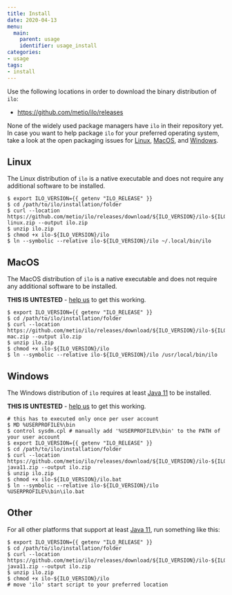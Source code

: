 ```yaml
---
title: Install
date: 2020-04-13
menu:
  main:
    parent: usage
    identifier: usage_install
categories:
- usage
tags:
- install
---
```


Use the following locations in order to download the binary distribution of `ilo`:

- https://github.com/metio/ilo/releases

None of the widely used package managers have `ilo` in their repository yet. In case you want to help package `ilo` for your preferred operating system, take a look at the open packaging issues for [Linux](https://github.com/metio/ilo/issues/2), [MacOS](https://github.com/metio/ilo/issues/12), and [Windows](https://github.com/metio/ilo/issues/11).

## Linux

The Linux distribution of `ilo` is a native executable and does not require any additional software to be installed.

```shell script
$ export ILO_VERSION={{ getenv "ILO_RELEASE" }}
$ cd /path/to/ilo/installation/folder
$ curl --location https://github.com/metio/ilo/releases/download/${ILO_VERSION}/ilo-${ILO_VERSION}-linux.zip --output ilo.zip
$ unzip ilo.zip
$ chmod +x ilo-${ILO_VERSION}/ilo
$ ln --symbolic --relative ilo-${ILO_VERSION}/ilo ~/.local/bin/ilo
```

## MacOS

The MacOS distribution of `ilo` is a native executable and does not require any additional software to be installed.

**THIS IS UNTESTED** - [help us](https://github.com/metio/ilo/issues/47) to get this working.

```shell script
$ export ILO_VERSION={{ getenv "ILO_RELEASE" }}
$ cd /path/to/ilo/installation/folder
$ curl --location https://github.com/metio/ilo/releases/download/${ILO_VERSION}/ilo-${ILO_VERSION}-mac.zip --output ilo.zip
$ unzip ilo.zip
$ chmod +x ilo-${ILO_VERSION}/ilo
$ ln --symbolic --relative ilo-${ILO_VERSION}/ilo /usr/local/bin/ilo
```

## Windows

The Windows distribution of `ilo` requires at least [Java 11](https://www.oracle.com/javadownload) to be installed.

**THIS IS UNTESTED** - [help us](https://github.com/metio/ilo/issues/46) to get this working.

```shell script
# this has to executed only once per user account
$ MD %USERPROFILE%\bin
$ control sysdm.cpl # manually add '%USERPROFILE%\bin' to the PATH of your user account
$ export ILO_VERSION={{ getenv "ILO_RELEASE" }}
$ cd /path/to/ilo/installation/folder
$ curl --location https://github.com/metio/ilo/releases/download/${ILO_VERSION}/ilo-${ILO_VERSION}-java11.zip --output ilo.zip
$ unzip ilo.zip
$ chmod +x ilo-${ILO_VERSION}/ilo.bat
$ ln --symbolic --relative ilo-${ILO_VERSION}/ilo %USERPROFILE%\bin\ilo.bat
```

## Other

For all other platforms that support at least [Java 11](https://www.oracle.com/javadownload), run something like this:

```shell script
$ export ILO_VERSION={{ getenv "ILO_RELEASE" }}
$ cd /path/to/ilo/installation/folder
$ curl --location https://github.com/metio/ilo/releases/download/${ILO_VERSION}/ilo-${ILO_VERSION}-java11.zip --output ilo.zip
$ unzip ilo.zip
$ chmod +x ilo-${ILO_VERSION}/ilo
# move 'ilo' start script to your preferred location
```
